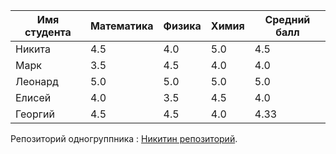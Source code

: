 | Имя студента | Математика | Физика | Химия | Средний балл |
|--------------|------------|--------|-------|--------------|
| Никита       | 4.5        | 4.0    | 5.0   | 4.5          |
| Марк         | 3.5        | 4.5    | 4.0   | 4.0          |
| Леонард      | 5.0        | 5.0    | 5.0   | 5.0          |
| Елисей       | 4.0        | 3.5    | 4.5   | 4.0          |
| Георгий      | 4.5        | 4.5    | 4.0   | 4.33         |


Репозиторий одногруппника : [Никитин репозиторий](https://github.com/Hikchill/test/blob/main/My-files/work-with-table.md?plain=1).
